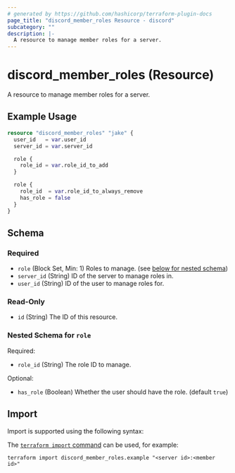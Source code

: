 ```yaml
---
# generated by https://github.com/hashicorp/terraform-plugin-docs
page_title: "discord_member_roles Resource - discord"
subcategory: ""
description: |-
  A resource to manage member roles for a server.
---
```


# discord_member_roles (Resource)

A resource to manage member roles for a server.

## Example Usage

```terraform
resource "discord_member_roles" "jake" {
  user_id   = var.user_id
  server_id = var.server_id

  role {
    role_id = var.role_id_to_add
  }

  role {
    role_id  = var.role_id_to_always_remove
    has_role = false
  }
}
```

<!-- schema generated by tfplugindocs -->
## Schema

### Required

- `role` (Block Set, Min: 1) Roles to manage. (see [below for nested schema](#nestedblock--role))
- `server_id` (String) ID of the server to manage roles in.
- `user_id` (String) ID of the user to manage roles for.

### Read-Only

- `id` (String) The ID of this resource.

<a id="nestedblock--role"></a>
### Nested Schema for `role`

Required:

- `role_id` (String) The role ID to manage.

Optional:

- `has_role` (Boolean) Whether the user should have the role. (default `true`)

## Import

Import is supported using the following syntax:

The [`terraform import` command](https://developer.hashicorp.com/terraform/cli/commands/import) can be used, for example:

```shell
terraform import discord_member_roles.example "<server id>:<member id>"
```
